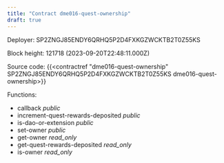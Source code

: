 ```yaml
---
title: "Contract dme016-quest-ownership"
draft: true
---
```

Deployer: SP2ZNGJ85ENDY6QRHQ5P2D4FXKGZWCKTB2T0Z55KS


 



Block height: 121718 (2023-09-20T22:48:11.000Z)

Source code: {{<contractref "dme016-quest-ownership" SP2ZNGJ85ENDY6QRHQ5P2D4FXKGZWCKTB2T0Z55KS dme016-quest-ownership>}}

Functions:

* callback _public_
* increment-quest-rewards-deposited _public_
* is-dao-or-extension _public_
* set-owner _public_
* get-owner _read_only_
* get-quest-rewards-deposited _read_only_
* is-owner _read_only_
